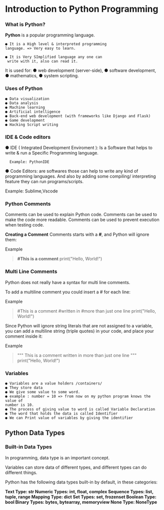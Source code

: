 # Introduction to Python Programming

### What is Python?

**Python** is a popular programming language.

    ● It is a High level & interpreted programming
    language. => Very easy to learn.

    ● It is Very SImplified language any one can 
     write with it, also can read it.

It is used for:
    ●  web development (server-side),
    ●  software development,
    ●  mathematics,
    ●  system scripting.

### Uses of Python
    ● Data visualization
    ● Data analysis
    ● Machine learning
    ● Artificial intelligence
    ● Back-end web development (with frameworks like Django and Flask)
    ● Game development
    ● Hacking Script writing

### IDE & Code editors

● IDE ( Integrated Development Enviroment ): Is a
Software that helps to write & run a Specific Programming language.

      Example: PythonIDE

● Code Editors: are softwares those can help to write any kind of programming languages. And also by adding some compiling/ interpreting feature they can run programs/scripts.

  Example: Sublime,Vscode

### Python Comments
Comments can be used to explain Python code.
Comments can be used to make the code more readable.
Comments can be used to prevent execution when testing code.

**Creating a Comment**
Comments starts with a **#**, and Python will ignore them:

Example
>**#This is a comment**
    print("Hello, World!")

### Multi Line Comments

Python does not really have a syntax for multi line comments.

To add a multiline comment you could insert a # for each line:

Example
>#This is a comment
 #written in
 #more than just one line
 print("Hello, World!")


Since Python will ignore string literals that are not assigned to a variable, you can add a multiline string (triple quotes) in your code, and place your comment inside it:

Example
>""" 
This is a comment
written in
more than just one line
"""
print("Hello, World!")


### Variables
    ● Variables are a value holders /containers/
    ● They store data
    ● We give some value to some word.
    ● example : number = 10 => from now on my python program knows the value of
    number is 10.
    ● The process of giving value to word is called Variable Declaration
    ● The word that holds the data is called Identifier
    ● We can Print value of variables by giving the identifier

 ## Python Data Types
### Built-in Data Types

In programming, data type is an important concept.

Variables can store data of different types, and different types can do different things.

Python has the following data types built-in by default, in these categories:

**Text Type:	str
Numeric Types:	int, float, complex
Sequence Types:	list, tuple, range
Mapping Type:	dict
Set Types:	set, frozenset
Boolean Type:	bool
Binary Types:	bytes, bytearray, memoryview
None Type:	NoneType**

